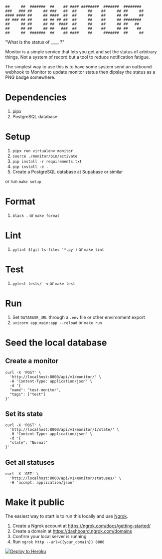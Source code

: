 ```
##     ##  #######  ##    ## #### ########  #######  ######## 
###   ### ##     ## ###   ##  ##     ##    ##     ## ##     ##
#### #### ##     ## ####  ##  ##     ##    ##     ## ##     ##
## ### ## ##     ## ## ## ##  ##     ##    ##     ## ########  
##     ## ##     ## ##  ####  ##     ##    ##     ## ##   ##  
##     ## ##     ## ##   ###  ##     ##    ##     ## ##    ## 
##     ##  #######  ##    ## ####    ##     #######  ##     ## 
```

"What is the status of ____ ?"

Monitor is a simple service that lets you get and set the status of arbitrary things. Not a system of record but a tool to reduce notification fatigue.

The simplest way to use this is to have some system send an outbound webhook to Monitor to update monitor status then dipslay the status as a PNG badge somewhere.

# Dependencies

1. pipx
1. PostgreSQL database

# Setup

1. `pipx run virtualenv monitor`
1. `source ./monitor/bin/activate`
1. `pip install -r requirements.txt`
1. `pip install -e .`
1. Create a PostgreSQL database at Supabase or similar

or run `make setup`

# Format

1. `black .` or `make format`

# Lint

1. `pylint $(git ls-files '*.py')` or `make lint`

# Test

1. `pytest tests/ -v` or `make test`

# Run

1. Set `DATABASE_URL` through a `.env` file or other environment export
1. `uvicorn app.main:app --reload` or `make run`

# Seed the local database

## Create a monitor

```
curl -X 'POST' \
  'http://localhost:8000/api/v1/monitor/' \
  -H 'Content-Type: application/json' \
  -d '{
  "name": "test-monitor",
  "tags": ["test"]
}'
```

## Set its state

```
curl -X 'POST' \
  'http://localhost:8000/api/v1/monitor/1/state/' \
  -H 'Content-Type: application/json' \
  -d '{
  "state": "Normal"
}'
```

## Get all statuses

```
curl -X 'GET' \
  'http://localhost:8000/api/v1/monitor/statuses/' \
  -H 'accept: application/json'
```

# Make it public

The easiest way to start is to run this locally and use [Ngrok](https://ngrok.com/docs/getting-started/).

1. Create a Ngrok account at https://ngrok.com/docs/getting-started/
1. Create a domain at https://dashboard.ngrok.com/domains
1. Confirm your local server is running
1. Run `ngrok http --url={{your_domain}} 8000`

[![Deploy to Heroku](https://www.herokucdn.com/deploy/button.svg)](https://heroku.com/deploy)
